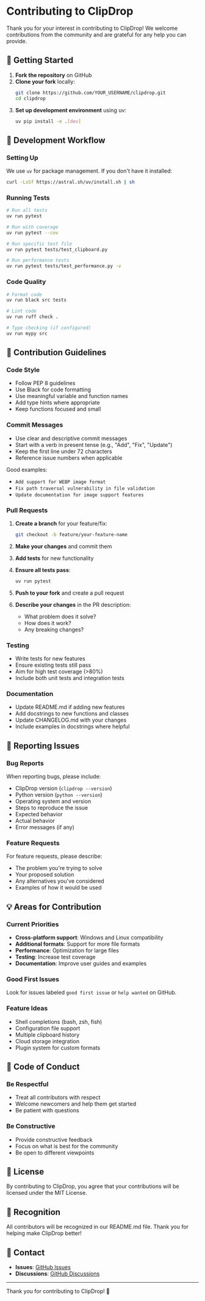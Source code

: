 # Contributing to ClipDrop

Thank you for your interest in contributing to ClipDrop! We welcome contributions from the community and are grateful for any help you can provide.

## 🚀 Getting Started

1. **Fork the repository** on GitHub
2. **Clone your fork** locally:
   ```bash
   git clone https://github.com/YOUR_USERNAME/clipdrop.git
   cd clipdrop
   ```
3. **Set up development environment** using uv:
   ```bash
   uv pip install -e .[dev]
   ```

## 🔧 Development Workflow

### Setting Up

We use `uv` for package management. If you don't have it installed:
```bash
curl -LsSf https://astral.sh/uv/install.sh | sh
```

### Running Tests

```bash
# Run all tests
uv run pytest

# Run with coverage
uv run pytest --cov

# Run specific test file
uv run pytest tests/test_clipboard.py

# Run performance tests
uv run pytest tests/test_performance.py -v
```

### Code Quality

```bash
# Format code
uv run black src tests

# Lint code
uv run ruff check .

# Type checking (if configured)
uv run mypy src
```

## 📝 Contribution Guidelines

### Code Style

- Follow PEP 8 guidelines
- Use Black for code formatting
- Use meaningful variable and function names
- Add type hints where appropriate
- Keep functions focused and small

### Commit Messages

- Use clear and descriptive commit messages
- Start with a verb in present tense (e.g., "Add", "Fix", "Update")
- Keep the first line under 72 characters
- Reference issue numbers when applicable

Good examples:
- `Add support for WEBP image format`
- `Fix path traversal vulnerability in file validation`
- `Update documentation for image support features`

### Pull Requests

1. **Create a branch** for your feature/fix:
   ```bash
   git checkout -b feature/your-feature-name
   ```

2. **Make your changes** and commit them

3. **Add tests** for new functionality

4. **Ensure all tests pass**:
   ```bash
   uv run pytest
   ```

5. **Push to your fork** and create a pull request

6. **Describe your changes** in the PR description:
   - What problem does it solve?
   - How does it work?
   - Any breaking changes?

### Testing

- Write tests for new features
- Ensure existing tests still pass
- Aim for high test coverage (>80%)
- Include both unit tests and integration tests

### Documentation

- Update README.md if adding new features
- Add docstrings to new functions and classes
- Update CHANGELOG.md with your changes
- Include examples in docstrings where helpful

## 🐛 Reporting Issues

### Bug Reports

When reporting bugs, please include:
- ClipDrop version (`clipdrop --version`)
- Python version (`python --version`)
- Operating system and version
- Steps to reproduce the issue
- Expected behavior
- Actual behavior
- Error messages (if any)

### Feature Requests

For feature requests, please describe:
- The problem you're trying to solve
- Your proposed solution
- Any alternatives you've considered
- Examples of how it would be used

## 💡 Areas for Contribution

### Current Priorities

- **Cross-platform support**: Windows and Linux compatibility
- **Additional formats**: Support for more file formats
- **Performance**: Optimization for large files
- **Testing**: Increase test coverage
- **Documentation**: Improve user guides and examples

### Good First Issues

Look for issues labeled `good first issue` or `help wanted` on GitHub.

### Feature Ideas

- Shell completions (bash, zsh, fish)
- Configuration file support
- Multiple clipboard history
- Cloud storage integration
- Plugin system for custom formats

## 🤝 Code of Conduct

### Be Respectful
- Treat all contributors with respect
- Welcome newcomers and help them get started
- Be patient with questions

### Be Constructive
- Provide constructive feedback
- Focus on what is best for the community
- Be open to different viewpoints

## 📄 License

By contributing to ClipDrop, you agree that your contributions will be licensed under the MIT License.

## 🙏 Recognition

All contributors will be recognized in our README.md file. Thank you for helping make ClipDrop better!

## 📧 Contact

- **Issues**: [GitHub Issues](https://github.com/prateekjain24/clipdrop/issues)
- **Discussions**: [GitHub Discussions](https://github.com/prateekjain24/clipdrop/discussions)

---

Thank you for contributing to ClipDrop! 🎉
